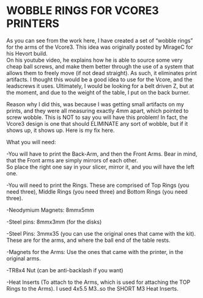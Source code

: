 # WOBBLE RINGS FOR VCORE3 PRINTERS

As you can see from the work here, I have created a set of “wobble rings” for the arms of the Vcore3.  This idea was originally posted by MirageC for his Hevort build.  
On his youtube video, he explains how he is able to source some very cheap ball screws, and make them better through the use of a system that allows them to 
freely move (if not dead straight).  As such, it eliminates print artifacts.  I thought this would be a good idea to use for the Vcore, and the leadscrews it uses. 
Ultimately, I would be looking for a belt driven Z, but at the moment, and due to the weight of the table, I put on the back burner.

Reason why I did this, was because I was getting small artifacts on my prints, and they were all measuring exactly 4mm apart, which pointed to screw wobble.
This is NOT to say you will have this problem!  In fact, the Vcore3 design is one that should ELIMINATE any sort of wobble, but if it shows up, it shows up.
Here is my fix here.

What you will need:

-You will have to print the Back-Arm, and then the Front Arms.  Bear in mind, that the Front arms are simply mirrors of each other.  
 So place the right one say in your slicer, mirror it, and you will have the left one.
 
-You will need to print the Rings.  These are comprised of Top Rings (you need three), Middle Rings (you need three) and Bottom Rings (you need three).

-Neodymium Magnets: 8mmx5mm

-Steel pins: 8mmx3mm (for the disks)

-Steel Pins: 3mmx35 (you can use the original ones that came with the kit).  These are for the arms, and where the ball end of the table rests.

-Magnets for the Arms: Use the ones that came with the printer, in the original arms.

-TR8x4 Nut (can be anti-backlash if you want)

-Heat Inserts (To attach to the Arms, which is used for attaching the TOP Rings to the Arms). I used 4x5.5 M3..so the SHORT M3 Heat Inserts.
